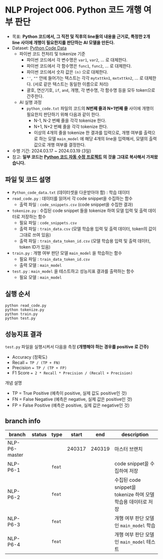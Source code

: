 # NLP Project 006. Python 코드 개행 여부 판단
* 목표: **Python 코드에서, 그 직전 및 직후의 line들의 내용을 근거로, 특정한 2개 line 사이에 개행이 필요한지를 판단하는 AI 모델을 만든다.**
* Dataset: [Python Code Data](https://www.kaggle.com/datasets/veeralakrishna/python-code-data)
  * 파이썬 코드 전처리 및 tokenize 기준
    * 파이썬 코드에서 각 변수명은 ```var1```, ```var2```, ... 로 대체한다.
    * 파이썬 코드에서 각 함수명은 ```func1```, ```func2```, ... 로 대체한다.
    * 파이썬 코드에서 숫자 값은 ```(n)``` 으로 대체한다.
    * ```''```, ```""``` 안에 들어가는 텍스트는 각각 ```mytxttkn1```, ```mxtxttkn2```, ... 로 대체한다. (서로 같은 텍스트는 동일한 이름으로 처리)
    * 괄호, 연산기호, ```if```, ```and```, 개행, 각 변수명, 각 함수명 등을 모두 token으로 간주한다.
  * AI 실행 과정
    * ```python_code.txt``` 파일의 코드의 **N번째 줄과 N+1번째 줄** 사이에 개행이 필요한지 판단하기 위해 다음과 같이 한다.
      * N-1, N-2 번째 줄을 각각 tokenize 한다.
      * N+1, N+2 번째 줄을 각각 tokenize 한다.
      * 이상의 4개의 줄을 tokenize 한 결과를 입력으로, 개행 여부를 출력으로 하는 모델 ```main_model``` 에 해당 4개의 line을 입력해서, 모델의 출력값으로 개행 여부를 결정한다. 
* 수행 기간: 2024.03.17 ~ 2024.03.19 (3일)
* 참고: **일부 코드는 [Python 코드 자동 수정 프로젝트](https://github.com/WannaBeSuperteur/AI-study/tree/GAI-P2-2/Natural%20Language%20Processing/Project%20003.%20Python%20%EC%BD%94%EB%93%9C%20%EC%9E%90%EB%8F%99%20%EC%88%98%EC%A0%95) 의 것을 그대로 복사해서 가져왔습니다.**

## 파일 및 코드 설명
* ```Python_code_data.txt``` (데이터셋을 다운받아야 함) : 학습 데이터
* ```read_code.py``` : 데이터를 읽어서 각 code snippet을 수집하는 함수
  * 출력 파일 : ```code_snippets.csv``` (code snippet을 수집한 결과)
* ```tokenize.py``` : 수집된 code snippet 들을 tokenize 하여 모델 입력 및 출력 데이터로 저장하는 함수
  * 필요 파일 : ```code_snippets.csv``` 
  * 출력 파일 : ```train_data.csv``` (모델 학습용 입력 및 출력 데이터, token의 값이 그대로 쓰여 있음)
  * 출력 파일 : ```train_data_token_id.csv``` (모델 학습용 입력 및 출력 데이터, token ID가 있음) 
* ```train.py``` : 개행 여부 판단 모델 ```main_model``` 을 학습하는 함수
  * 필요 파일 : ```train_data_token_id.csv```
  * 출력 모델 : ```main_model```
* ```test.py``` : ```main_model``` 을 테스트하고 성능지표 결과를 출력하는 함수
  * 필요 모델 : ```main_model```

## 실행 순서
```
python read_code.py
python tokenize.py
python train.py
python test.py
```

## 성능지표 결과
```test.py``` 파일을 실행시켜서 다음을 측정 **(개행해야 하는 경우를 positive 로 간주)**
* Accuracy (정확도)
* Recall ```= TP / (TP + FN)```
* Precision ```= TP / (TP + FP)```
* F1 Score ```= 2 * Recall * Precision / (Recall + Precision)```

개념 설명
* TP = True Positive (예측이 positive, 실제 값도 positive인 것)
* FN = False Negative (예측은 negative, 실제 값은 positive인 것)
* FP = False Positive (예측은 positive, 실제 값은 negative인 것)

## branch info
|branch|status|type|start|end|description|
|---|---|---|---|---|---|
|NLP-P6-master|||240317|240319|마스터 브랜치|
|NLP-P6-1||```feat```|||code snippet을 수집하여 저장|
|NLP-P6-2||```feat```|||수집된 code snippet을 tokenize 하여 모델 학습용 데이터로 저장|
|NLP-P6-3||```feat```|||개행 여부 판단 모델인 ```main_model``` 학습|
|NLP-P6-4||```feat```|||개행 여부 판단 모델인 ```main_model``` 테스트|